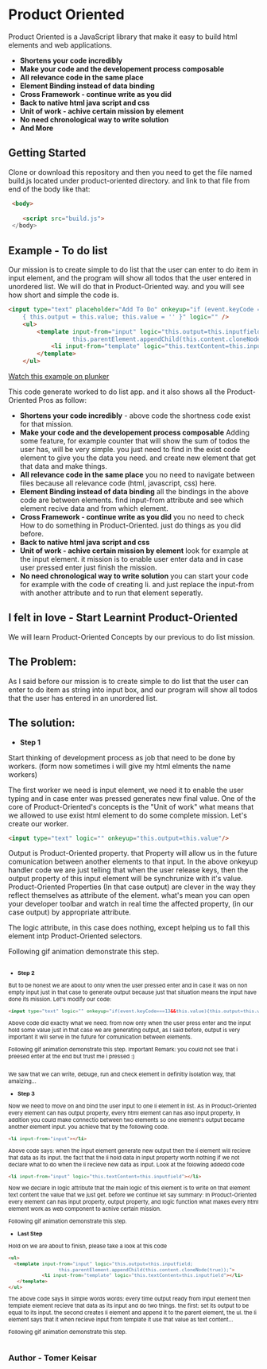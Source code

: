 # Product Oriented

Product Oriented is a JavaScript library that make it easy to build html elements and web applications.

* **Shortens your code incredibly**
* **Make your code and the developement process composable**
* **All relevance code in the same place** 
* **Element Binding instead of data binding**
* **Cross Framework - continue write as you did**
* **Back to native html java script and css** 
* **Unit of work - achive certain mission by element** 
* **No need chronological way to write solution**
* **And More**


## Getting Started
Clone or download this repository and then you need to get the file named
build.js located under product-oriented directory. and link to that file from end of the body like that:
```html
 <body>
 
    <script src="build.js">
 </body>
```
## Example - To do list 
Our mission is to create simple to do list that the user can enter to do item in input element, and the program will show all todos that the user entered in unordered list.
We will do that in Product-Oriented way. and you will see how short and simple the code is.
```html
<input type="text" placeholder="Add To Do" onkeyup="if (event.keyCode === 13 && this.value)
    { this.output = this.value; this.value = '' }" logic="" />
    <ul>
        <template input-from="input" logic="this.output=this.inputfield;
                  this.parentElement.appendChild(this.content.cloneNode(true));">
            <li input-from="template" logic="this.textContent=this.inputfield"></li>
        </template>
    </ul>
```
<a href="https://plnkr.co/edit/5tXdqK7DrFEwlO3BepIx?p=preview" target="_blank">Watch this example on plunker</a>

This code generate worked to do list app. and it also shows all the Product-Oriented Pros as follow:
* **Shortens your code incredibly** - above code the shortness code exist for that mission.
* **Make your code and the developement process composable** Adding some feature, for example counter that will show the sum of todos the user  has, will be very simple. you just need to find in the exist code element to give you the data you need. and create new element that get that data and make things. 
* **All relevance code in the same place** you no need to navigate between files because all relevance code (html, javascript, css) here.  
* **Element Binding instead of data binding** all the bindings in the above code are between elements. find input-from attribute and see which element recive data and from which element.
* **Cross Framework -  continue write as you did** you no need to check How to do something in Product-Oriented. just do things as you did before.
* **Back to native html java script and css**  
* **Unit of work - achive certain mission by element** look for example at the input element. it mission is to enable user enter data and in case user pressed enter just finish the mission. 
* **No need chronological way to write solution** you can start your code for example with the code of creating li. and just replace the input-from with another attribute and to run that element seperatly.


## I felt in love - Start Learnint Product-Oriented
We will learn Product-Oriented Concepts by our previous to do list mission.
## The Problem:
As I said before our mission is to create simple to do list that the user can enter to do item as string into input box, and our program will show all todos that the user has entered in an unordered list.
## The solution:
* **Step 1** 

Start thinking of development process as job that need to be done by workers. (form now sometimes i will give my html elments  the name workers)

The first worker we need is input element, we need it to  enable the user typing and in case enter was pressed  generates new final value.
One of the core of Product-Oriented's concepts is the "Unit of work" what means that we allowed to use exist html element to do some complete mission.
Let's create our worker.
```html
<input type="text" logic="" onkeyup="this.output=this.value"/>
```
Output is Product-Oriented property. that Property will allow us in the future comunication between another elements to that input. 
In the above onkeyup handler code we are just telling that when the user release keys, then the output property of this input element will be synchrunize with it's value.
Product-Oriented Properties (In that case output) are clever in the way they reflect themselves as attribute of the element. what's mean you can open your developer toolbar and  watch in real time the affected property, (in our case output) by appropriate attribute.

The logic attribute, in this case does nothing, except helping us to fall this element intp Product-Oriented selectors.

Following gif animation demonstrate this step.

<a href="http://makeagif.com/gif/-VWAOvV" title=""><img src="http://i.makeagif.com/media/6-19-2017/VWAOvV.gif" alt=""></a><div style="font-size:11px;">

* **Step 2** 

But to be honest we are about to only when the user pressed enter and in case it was on non empty input just in that case to generate output because just that situation means the input have done its mission.
Let's modify our code:
```html
<input type="text" logic="" onkeyup="if(event.keyCode===13&&this.value){this.output=this.value}"/>
```

Above code did exactly what we need. from now only when the user press enter and the input hold some value just in that case we are generating output, as I said before, output is very important it will serve  in the future for  comunication between elements.

Following gif animation demonstrate this step.
Important Remark: you could not see that i preesed enter at the end but trust me i pressed :)

<a href="http://makeagif.com/gif/-g4pSkD" title=""><img src="http://i.makeagif.com/media/6-20-2017/g4pSkD.gif" alt=""></a><div style="font-size:11px;">
We saw that we can write, debuge, run and check element in definitly isolation way, that amaizing...


* **Step 3**

Now we need to move on and bind the user input to one li element in list.
As in Product-Oriented every element can has output property, every html element can has also input property, in addition you could make connectio between two elements so one element's output became another element input. you achieve that  by the following code.
```html
<li input-from="input"></li>
```
Above code says: when the input element generate new output then the li element will recieve that data as its input.
the fact that the li hold data in input property worth nothing if we not declare what to do when the li recieve new data as input.
Look at the folowing addedd code

```html
<li input-from="input" logic="this.textContent=this.inputfield"></li>  
```
Now we declare in logic attribute that the main logic of this element is to write on that element text content the value that we just get.
before we continue let say summary:
In Product-Oriented every element can has input property, output property, and  logic function what makes every html element work as web component to achive certain mission.

Following gif animation demonstrate this step.
<a href="http://makeagif.com/gif/-_DXwGi" title=""><img src="http://i.makeagif.com/media/6-20-2017/_DXwGi.gif" alt=""></a><div style="font-size:11px;">

* **Last Step**

Hold on we are about to finish, please take a look at this code
```html
<ul>
  <template input-from="input" logic="this.output=this.inputfield;
                  this.parentElement.appendChild(this.content.cloneNode(true));">
            <li input-from="template" logic="this.textContent=this.inputfield"></li>
   </template> 
</ul>
```
The above code says in simple words words:
every time output ready from input element then template element recieve that data as its input and do two things.
the first: set its output to be equal to its input. the second creates li element and append it to the parent element, the ul.
the li element says that it when recieve input from template it use that value as text content...

Following gif animation demonstrate this step.

<a href="http://makeagif.com/gif/-OwuYIk" title=""><img src="http://i.makeagif.com/media/6-20-2017/OwuYIk.gif" alt=""></a><div style="font-size:11px;">


 

## Author - Tomer Keisar 



